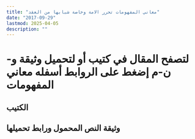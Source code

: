 ```yaml
---
title: "معاني المفهومات تحرر الامة وخاصة شبابها من العقد"
date: "2017-09-29"
lastmod: 2025-04-05
description: ""
---
```

# **لتصفح المقال في كتيب أو لتحميل وثيقة و-ن-م إضغط على الروابط أسفله** **معاني المفهومات**

## الكتيب

## وثيقة النص المحمول ورابط تحميلها

###
